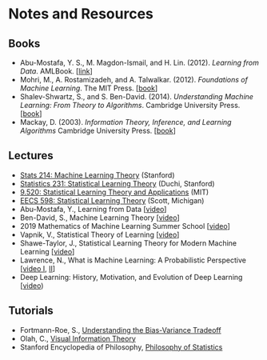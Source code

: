 # Notes and Resources

## Books

- Abu-Mostafa, Y. S., M. Magdon-Ismail, and H. Lin. (2012). *Learning from Data*. AMLBook. [[link](https://work.caltech.edu/telecourse.html)]
- Mohri, M., A. Rostamizadeh, and A. Talwalkar. (2012). *Foundations of Machine Learning*. The MIT Press. [[book](https://cs.nyu.edu/~mohri/mlbook/)]
- Shalev-Shwartz, S., and S. Ben-David. (2014). *Understanding Machine Learning: From Theory to Algorithms*. Cambridge University Press. [[book](https://www.cs.huji.ac.il/w~shais/UnderstandingMachineLearning/)]
- Mackay, D. (2003). *‌Information Theory, Inference, and Learning Algorithms* Cambridge University Press. [[book](http://www.inference.org.uk/mackay/itila/book.html)]

## Lectures

- [Stats 214: Machine Learning Theory](http://web.stanford.edu/class/stats214/) (Stanford)
- [Statistics 231: Statistical Learning Theory](https://web.stanford.edu/class/cs229t/2017/lectures.html) (Duchi, Stanford)
- [9.520: Statistical Learning Theory and Applications](https://www.mit.edu/~9.520/fall19/) (MIT)
- [EECS 598: Statistical Learning Theory](https://web.eecs.umich.edu/~cscott/past_courses/eecs598w14/index.html) (Scott, Michigan)
- Abu-Mostafa, Y., Learning from Data [[video](https://www.youtube.com/playlist?list=PLD63A284B7615313A)]
- Ben-David, S., Machine Learning Theory [[video](https://www.youtube.com/playlist?list=PLPW2keNyw-usgvmR7FTQ3ZRjfLs5jT4BO)]
- 2019 Mathematics of Machine Learning Summer School [[video](https://www.youtube.com/playlist?list=PLTPQEx-31JXhguCush5J7OGnEORofoCW9)]
- Vapnik, V., Statistical Theory of Learning [[video](https://www.youtube.com/watch?v=Ow25mjFjSmg)]
- Shawe-Taylor, J., Statistical Learning Theory for Modern Machine Learning [[video](https://www.youtube.com/watch?v=6hLsS-rbCgQ)]
- Lawrence, N., What is Machine Learning: A Probabilistic Perspective [[video I](https://www.youtube.com/watch?v=rcZHO2Lyd8Q), [II](https://www.youtube.com/watch?v=4FAZdCcj3MA)]
- Deep Learning: History, Motivation, and Evolution of Deep Learning [[video](https://www.youtube.com/watch?v=19Vy5Yi6fNI))

## Tutorials

- Fortmann-Roe, S., [Understanding the Bias-Variance Tradeoff](http://scott.fortmann-roe.com/docs/BiasVariance.html)
- Olah, C., [Visual Information Theory](https://colah.github.io/posts/2015-09-Visual-Information/)
- Stanford Encyclopedia of Philosophy, [Philosophy of Statistics](https://plato.stanford.edu/entries/statistics/)

